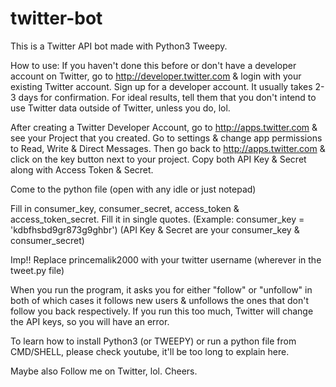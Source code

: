 # twitter-bot
This is a Twitter API bot made with Python3 Tweepy.


How to use:
If you haven't done this before or don't have a developer account on Twitter, go to http://developer.twitter.com & login with your existing Twitter account.
Sign up for a developer account. It usually takes 2-3 days for confirmation. For ideal results, tell them that you don't intend to use Twitter data outside of Twitter, unless you do, lol.

After creating a Twitter Developer Account, go to http://apps.twitter.com & see your Project that you created. Go to settings & change app permissions to Read, Write & Direct Messages. Then go back to http://apps.twitter.com & click on the key button next to your project. Copy both API Key & Secret along with Access Token & Secret.

Come to the python file (open with any idle or just notepad)

Fill in consumer_key, consumer_secret, access_token & access_token_secret. Fill it in single quotes. (Example: consumer_key = 'kdbfhsbd9gr873g9ghbr')
(API Key & Secret are your consumer_key & consumer_secret)

Imp!! Replace princemalik2000 with your twitter username (wherever in the tweet.py file)

When you run the program, it asks you for either "follow" or "unfollow" in both of which cases it follows new users & unfollows the ones that don't follow you back respectively. If you run this too much, Twitter will change the API keys, so you will have an error.

To learn how to install Python3 (or TWEEPY) or run a python file from CMD/SHELL, please check youtube, it'll be too long to explain here.

Maybe also Follow me on Twitter, lol. Cheers.
